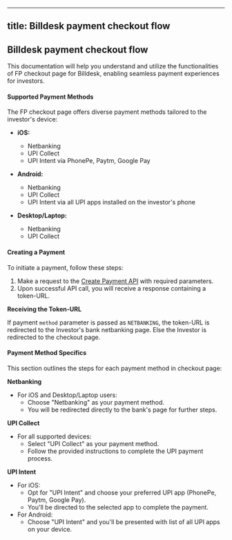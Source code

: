 
---
title: Billdesk payment checkout flow
---
## Billdesk payment checkout flow

This documentation will help you understand and utilize the functionalities of FP checkout page for Billdesk, enabling seamless payment experiences for investors.

#### Supported Payment Methods

The FP checkout page offers diverse payment methods tailored to the investor's device:

- **iOS:**
  - Netbanking
  - UPI Collect
  - UPI Intent via PhonePe, Paytm, Google Pay

- **Android:**
  - Netbanking
  - UPI Collect
  - UPI Intent via all UPI apps installed on the investor's phone

- **Desktop/Laptop:**
  - Netbanking
  - UPI Collect

#### Creating a Payment

To initiate a payment, follow these steps:

1. Make a request to the [Create Payment API](https://fintechprimitives.com/docs/api/#create-a-payment) with required parameters.
2. Upon successful API call, you will receive a response containing a token-URL.

**Receiving the Token-URL**

If payment `method` parameter is passed as `NETBANKING`, the token-URL is redirected to the Investor's bank netbanking page. Else the Investor is redirected to the checkout page.


#### Payment Method Specifics

This section outlines the steps for each payment method in checkout page:

**Netbanking**

- For iOS and Desktop/Laptop users:
  - Choose "Netbanking" as your payment method.
  - You will be redirected directly to the bank's page for further steps.

**UPI Collect**

- For all supported devices:
  - Select "UPI Collect" as your payment method.
  - Follow the provided instructions to complete the UPI payment process.

**UPI Intent**

- For iOS:
  - Opt for "UPI Intent" and choose your preferred UPI app (PhonePe, Paytm, Google Pay).
  - You'll be directed to the selected app to complete the payment.
- For Android:
  - Choose "UPI Intent" and you'll be presented with list of all UPI apps on your device.



